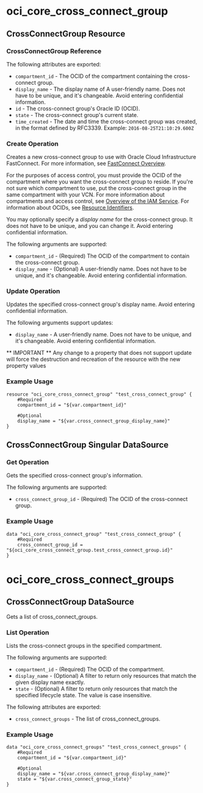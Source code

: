# oci_core_cross_connect_group

## CrossConnectGroup Resource

### CrossConnectGroup Reference

The following attributes are exported:

* `compartment_id` - The OCID of the compartment containing the cross-connect group.
* `display_name` - The display name of A user-friendly name. Does not have to be unique, and it's changeable. Avoid entering confidential information. 
* `id` - The cross-connect group's Oracle ID (OCID).
* `state` - The cross-connect group's current state.
* `time_created` - The date and time the cross-connect group was created, in the format defined by RFC3339.  Example: `2016-08-25T21:10:29.600Z` 



### Create Operation
Creates a new cross-connect group to use with Oracle Cloud Infrastructure
FastConnect. For more information, see
[FastConnect Overview](https://docs.us-phoenix-1.oraclecloud.com/Content/Network/Concepts/fastconnect.htm).

For the purposes of access control, you must provide the OCID of the
compartment where you want the cross-connect group to reside. If you're
not sure which compartment to use, put the cross-connect group in the
same compartment with your VCN. For more information about
compartments and access control, see
[Overview of the IAM Service](https://docs.us-phoenix-1.oraclecloud.com/Content/Identity/Concepts/overview.htm).
For information about OCIDs, see
[Resource Identifiers](https://docs.us-phoenix-1.oraclecloud.com/Content/General/Concepts/identifiers.htm).

You may optionally specify a *display name* for the cross-connect group.
It does not have to be unique, and you can change it. Avoid entering confidential information.


The following arguments are supported:

* `compartment_id` - (Required) The OCID of the compartment to contain the cross-connect group.
* `display_name` - (Optional) A user-friendly name. Does not have to be unique, and it's changeable. Avoid entering confidential information. 


### Update Operation
Updates the specified cross-connect group's display name.
Avoid entering confidential information.


The following arguments support updates:
* `display_name` - A user-friendly name. Does not have to be unique, and it's changeable. Avoid entering confidential information. 


** IMPORTANT **
Any change to a property that does not support update will force the destruction and recreation of the resource with the new property values

### Example Usage

```hcl
resource "oci_core_cross_connect_group" "test_cross_connect_group" {
	#Required
	compartment_id = "${var.compartment_id}"

	#Optional
	display_name = "${var.cross_connect_group_display_name}"
}
```


## CrossConnectGroup Singular DataSource


### Get Operation
Gets the specified cross-connect group's information.

The following arguments are supported:

* `cross_connect_group_id` - (Required) The OCID of the cross-connect group.


### Example Usage

```hcl
data "oci_core_cross_connect_group" "test_cross_connect_group" {
	#Required
	cross_connect_group_id = "${oci_core_cross_connect_group.test_cross_connect_group.id}"
}
```
# oci_core_cross_connect_groups

## CrossConnectGroup DataSource

Gets a list of cross_connect_groups.

### List Operation
Lists the cross-connect groups in the specified compartment.

The following arguments are supported:

* `compartment_id` - (Required) The OCID of the compartment.
* `display_name` - (Optional) A filter to return only resources that match the given display name exactly. 
* `state` - (Optional) A filter to return only resources that match the specified lifecycle state. The value is case insensitive. 


The following attributes are exported:

* `cross_connect_groups` - The list of cross_connect_groups.

### Example Usage

```hcl
data "oci_core_cross_connect_groups" "test_cross_connect_groups" {
	#Required
	compartment_id = "${var.compartment_id}"

	#Optional
	display_name = "${var.cross_connect_group_display_name}"
	state = "${var.cross_connect_group_state}"
}
```